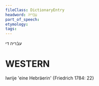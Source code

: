 ```yaml
---
fileClass: DictionaryEntry
headword: עבֿריה
part_of_speech: 
etymology: 
tags: 
---
```

עבֿריה
די

WESTERN
========

Iwrije 'eine Hebräerin' {Friedrich 1784: 22}